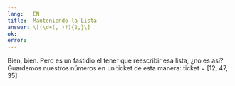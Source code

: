 ```yaml
---
lang:   EN
title:  Manteniendo la Lista
answer: \[(\d+(, )?){2,}\]
ok:     
error:  
---
```


Bien, bien. Pero es un fastidio el tener que reescribir esa lista, &iquest;no es as&iacute;?
    Guardemos nuestros n&uacute;meros en un ticket de esta manera: 
    ticket = [12, 47, 35]

